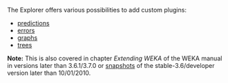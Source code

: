 The Explorer offers various possibilities to add custom plugins:

* [predictions](explorer_prediction_visualization_plugins.md)
* [errors](explorer_error_visualization_plugins.md)
* [graphs](explorer_graph_visualization_plugins.md)
* [trees](explorer_tree_visualization_plugins.md)

**Note:** This is also covered in chapter *Extending WEKA* of the WEKA manual in versions later than 3.6.1/3.7.0 or [snapshots](snapshots.md) of the stable-3.6/developer version later than 10/01/2010.